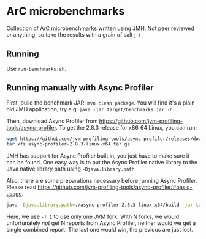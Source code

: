 # ArC microbenchmarks

Collection of ArC microbenchmarks written using JMH.
Not peer reviewed or anything, so take the results with a grain of salt ;-)

## Running

Use `run-benchmarks.sh`.

## Running manually with Async Profiler

First, build the benchmark JAR: `mvn clean package`.
You will find it's a plain old JMH application, try e.g. `java -jar target/benchmarks.jar -h`.

Then, download Async Profiler from https://github.com/jvm-profiling-tools/async-profiler.
To get the 2.8.3 release for x86_64 Linux, you can run:

```bash
wget https://github.com/jvm-profiling-tools/async-profiler/releases/download/v2.8.3/async-profiler-2.8.3-linux-x64.tar.gz
tar xfz async-profiler-2.8.3-linux-x64.tar.gz
```

JMH has support for Async Profiler built in, you just have to make sure it can be found.
One easy way is to put the Async Profiler native library to the Java native library path using `-Djava.library.path`.

Also, there are some preparations necessary before running Async Profiler.
Please read https://github.com/jvm-profiling-tools/async-profiler/#basic-usage.

```bash
java -Djava.library.path=./async-profiler-2.8.3-linux-x64/build -jar target/benchmarks.jar -f 1 -prof async:output=flamegraph SingleInterceptorBenchmark
```

Here, we use `-f 1` to use only one JVM fork.
With N forks, we would unfortunately _not_ get N reports from Async Profiler, neither would we get a single combined report.
The last one would win, the previous are just lost.
